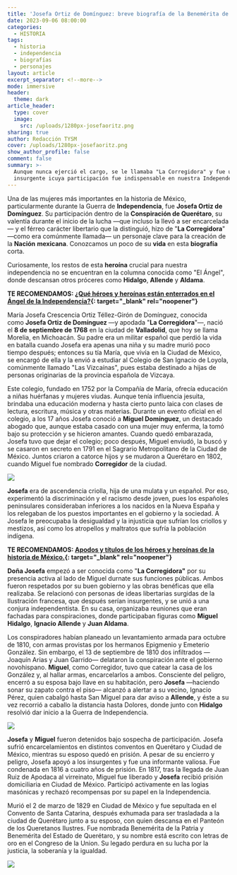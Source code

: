 ```yaml
---
title: 'Josefa Ortiz de Domínguez: breve biografía de la Benemérita de la Patria'
date: 2023-09-06 08:00:00
categories:
  - HISTORIA
tags:
  - historia
  - independencia
  - biografías
  - personajes
layout: article
excerpt_separator: <!--more-->
mode: immersive
header:
  theme: dark
article_header:
  type: cover
  image:
    src: /uploads/1280px-josefaoritz.png
sharing: true
author: Redacción TYSM
cover: /uploads/1280px-josefaoritz.png
show_author_profile: false
comment: false
summary: >-
  Aunque nunca ejerció el cargo, se le llamaba "La Corregidora" y fue una mujer
  insurgente icuya participación fue indispensable en nuestra Independencia
---
```

Una de las mujeres más importantes en la historia de México, particularmente durante la Guerra de **Independencia**, fue **Josefa Ortiz de Domínguez**. Su participación dentro de la **Conspiración de Querétaro**, su valentía durante el inicio de la lucha —que incluso la llevó a ser encarcelada— y el férreo carácter libertario que la distinguió, hizo de "**La Corregidora**" —como era comúnmente llamada— un personaje clave para la creación de la **Nación** **mexicana**. Conozcamos un poco de su **vida** en esta **biografía** corta.

Curiosamente, los restos de esta **heroína** crucial para nuestra independencia no se encuentran en la columna conocida como "El Ángel", donde descansan otros próceres como **Hidalgo**, **Allende** y **Aldama**.

**TE RECOMENDAMOS: [¿Qué héroes y heroínas están enterrados en el Ángel de la Independencia?](https://blog.tonoysumariachi.com/historia/2022/09/02/que-heroes-y-heroinas-estan-enterrados-en-el-angel-de-la-independencia.html){: target="_blank" rel="noopener"}**

María Josefa Crescencia Ortiz Téllez-Girón de Domínguez, conocida como&nbsp;**Josefa Ortiz de Domínguez&nbsp;**—y apodada "**La Corregidora**"—, nació el **8 de septiembre de 1768** en la ciudad de **Valladolid**, que hoy se llama Morelia, en Michoacán. Su padre era un militar español que perdió la vida en batalla cuando Josefa era apenas una niña y su madre murió poco tiempo después; entonces su tía María, que vivía en la Ciudad de México, se encargó de ella y la envió a estudiar al Colegio de San Ignacio de Loyola, comúnmente llamado "Las Vizcaínas", pues estaba destinado a hijas de personas originarias de la provincia española de Vizcaya.

Este colegio, fundado en 1752 por la Compañía de María, ofrecía educación a niñas huérfanas y mujeres viudas. Aunque tenía influencia jesuita, brindaba una educación moderna y hasta cierto punto laica con clases de lectura, escritura, música y otras materias. Durante un evento oficial en el colegio, a los 17 años Josefa conoció a **Miguel Domínguez**, un destacado abogado que, aunque estaba casado con una mujer muy enferma, la tomó bajo su protección y se hicieron amantes. Cuando quedó embarazada, Josefa tuvo que dejar el colegio; poco después, Miguel enviudó, la buscó y se casaron en secreto en 1791 en el Sagrario Metropolitano de la Ciudad de México. Juntos criaron a catorce hijos y se mudaron a Querétaro en 1802, cuando Miguel fue nombrado **Corregidor** de la ciudad.

![](https://upload.wikimedia.org/wikipedia/commons/thumb/5/55/Miguel_dominguez.jpg/706px-Miguel_dominguez.jpg)

**Josefa** era de ascendencia criolla, hija de una mulata y un español. Por eso, experimentó la discriminación y el racismo desde joven, pues los españoles peninsulares consideraban inferiores a los nacidos en la Nueva España y los relegaban de los puestos importantes en el gobierno y la sociedad. A Josefa le preocupaba la desigualdad y la injusticia que sufrían los criollos y mestizos, así como los atropellos y maltratos que sufría la población indígena.

**TE RECOMENDAMOS: [Apodos y títulos de los héroes y heroínas de la historia de México.](https://blog.tonoysumariachi.com/historia/2022/07/15/apodos-y-sobrenombres-de-los-heroes-y-heroinas-de-la-historia-de-mexico.html){: target="_blank" rel="noopener"}**

**Doña Josefa** empezó a ser conocida como "**La Corregidora"** por su presencia activa al lado de Miguel durnate sus funciones públicas. Ambos fueron respetados por su buen gobierno y las obras benéficas que ella realizaba. Se relacionó con personas de ideas libertarias surgidas de la Ilustración francesa, que después serían insurgentes, y se unió a una conjura independentista. En su casa, organizaba reuniones que eran fachadas para conspiraciones, donde participaban figuras como **Miguel Hidalgo**, **Ignacio Allende** y **Juan Aldama**.

Los conspiradores habían planeado un levantamiento armada para octubre de 1810, con armas provistas por los hermanos Epigmenio y Emeterio González. Sin embargo, el 13 de septiembre de 1810 dos infiltrados —Joaquín Arias y Juan Garrido— delataron la conspiración ante el gobierno novohispano. **Miguel**, como Corregidor, tuvo que catear la casa de los González y, al hallar armas, encarcelarlos a ambos. Consciente del peligro, encerró a su esposa bajo llave en su habitación, pero **Josefa** —haciendo sonar su zapato contra el piso— alcanzó a alertar a su vecino, Ignacio Pérez, quien cabalgó hasta San Miguel para dar aviso a **Allende**, y éste a su vez recorrió a caballo la distancia hasta Dolores, donde junto con **Hidalgo** resolvió dar inicio a la Guerra de Independencia.

![](https://upload.wikimedia.org/wikipedia/commons/thumb/1/12/Josefa_Ortiz%2C_%C3%B3leo_sobre_tela.jpg/757px-Josefa_Ortiz%2C_%C3%B3leo_sobre_tela.jpg)

**Josefa** y **Miguel** fueron detenidos bajo sospecha de participación. Josefa sufrió encarcelamientos en distintos conventos en Querétaro y Ciudad de México, mientras su esposo quedó en prisión. A pesar de su encierro y peligro, Josefa apoyó a los insurgentes y fue una informante valiosa. Fue condenada en 1816 a cuatro años de prisión. En 1817, tras la llegada de Juan Ruiz de Apodaca al virreinato, Miguel fue liberado y **Josefa** recibió prisión domiciliaria en Ciudad de México. Participó activamente en las logias masónicas y rechazó recompensas por su papel en la Independencia.

Murió el 2 de marzo de 1829 en Ciudad de México y fue sepultada en el Convento de Santa Catarina, después exhumada para ser trasladada a la ciudad de Querétaro junto a su esposo, con quien descansa en el Panteón de los Queretanos Ilustres. Fue nombrada Benemérita de la Patria y Benemérita del Estado de Querétaro, y su nombre está escrito con letras de oro en el Congreso de la Union. Su legado perdura en su lucha por la justicia, la soberanía y la igualdad.

![](https://upload.wikimedia.org/wikipedia/commons/thumb/0/06/Pante%C3%B3n_de_los_Queretanos_Ilustres.JPG/1024px-Pante%C3%B3n_de_los_Queretanos_Ilustres.JPG)